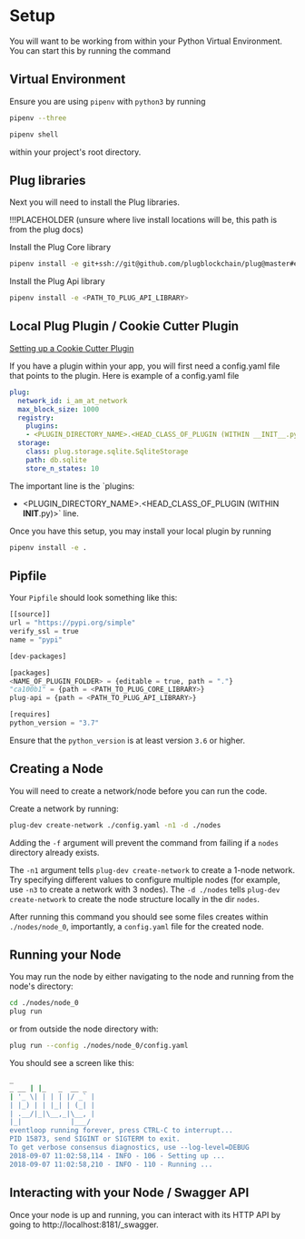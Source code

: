 # Setup

You will want to be working from within your Python Virtual Environment. You can start this by running the command

## Virtual Environment

Ensure you are using `pipenv` with `python3` by running
``` sh
pipenv --three
```

``` sh
pipenv shell
```

within your project's root directory.

## Plug libraries

Next you will need to install the Plug libraries.

!!!PLACEHOLDER (unsure where live install locations will be, this path is from the plug docs)

Install the Plug Core library

```sh
pipenv install -e git+ssh://git@github.com/plugblockchain/plug@master#egg=plug
```

Install the Plug Api library

```sh
pipenv install -e <PATH_TO_PLUG_API_LIBRARY>
```

## Local Plug Plugin / Cookie Cutter Plugin

[Setting up a Cookie Cutter Plugin](./cookie-cutter.md)

If you have a plugin within your app, you will first need a config.yaml file that points to the plugin.
Here is example of a config.yaml file

``` yaml
plug:
  network_id: i_am_at_network
  max_block_size: 1000
  registry:
    plugins:
    - <PLUGIN_DIRECTORY_NAME>.<HEAD_CLASS_OF_PLUGIN (WITHIN __INIT__.py)>
  storage:
    class: plug.storage.sqlite.SqliteStorage
    path: db.sqlite
    store_n_states: 10
```

The important line is the `plugins:
- <PLUGIN_DIRECTORY_NAME>.<HEAD_CLASS_OF_PLUGIN (WITHIN __INIT__.py)>` line.

Once you have this setup, you may install your local plugin by running

``` sh
pipenv install -e .
```

## Pipfile

Your `Pipfile` should look something like this:

```py
[[source]]
url = "https://pypi.org/simple"
verify_ssl = true
name = "pypi"

[dev-packages]

[packages]
<NAME_OF_PLUGIN_FOLDER> = {editable = true, path = "."}
"ca100b1" = {path = <PATH_TO_PLUG_CORE_LIBRARY>}
plug-api = {path = <PATH_TO_PLUG_API_LIBRARY>}

[requires]
python_version = "3.7"
```

Ensure that the `python_version` is at least version `3.6` or higher.

## Creating a Node

You will need to create a network/node before you can run the code.

Create a network by running:

``` sh
plug-dev create-network ./config.yaml -n1 -d ./nodes
```

Adding the `-f` argument will prevent the command from failing if a `nodes` directory already exists.

The `-n1` argument tells `plug-dev create-network` to create a 1-node network. Try specifying different values to configure multiple nodes (for example, use `-n3` to create a network with 3 nodes). The `-d ./nodes` tells `plug-dev create-network` to create the node structure locally in the dir `nodes`.

After running this command you should see some files creates within `./nodes/node_0`, importantly, a `config.yaml` file for the created node.

## Running your Node

You may run the node by either navigating to the node and running from the node's directory:

```sh
cd ./nodes/node_0
plug run
```

or from outside the node directory with:

```sh
plug run --config ./nodes/node_0/config.yaml
```

You should see a screen like this:
``` sh
_
_ __ | |_   _  __ _
| '_ \| | | | |/ _` |
| |_) | | |_| | (_| |
| .__/|_|\__,_|\__, |
|_|            |___/  
eventloop running forever, press CTRL-C to interrupt...
PID 15873, send SIGINT or SIGTERM to exit.
To get verbose consensus diagnostics, use --log-level=DEBUG
2018-09-07 11:02:58,114 - INFO - 106 - Setting up ...
2018-09-07 11:02:58,210 - INFO - 110 - Running ...

```

## Interacting with your Node / Swagger API

Once your node is up and running, you can interact with its HTTP API by going to http://localhost:8181/_swagger.
